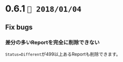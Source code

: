 0.6.1   `📅 2018/01/04` 
===============================


## Fix bugs

### 差分の多いReportを完全に削除できない

`Status=Different`が499以上あるReportも削除できます。

